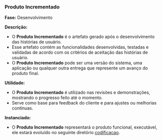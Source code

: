 ### **Produto Incrementado**
  
**Fase:** Desenvolvimento  
  
**Descrição:**  
- O **Produto Incrementado** é o artefato gerado após o desenvolvimento das histórias de usuário.  
- Esse artefato contém as funcionalidades desenvolvidas, testadas e validadas de acordo com os critérios de aceitação das histórias de usuário.  
- O **Produto Incrementado** pode ser uma versão do sistema, uma aplicação ou qualquer outra entrega que represente um avanço do produto final.
  
**Utilidade:**  
- O **Produto Incrementado** é utilizado nas revisões e demonstrações, mostrando o progresso feito até o momento.  
- Serve como base para feedback do cliente e para ajustes ou melhorias contínuas.
  
**Instanciado:**  
- O **Produto Incrementado** representará o produto funcional, executável, ele estará evoluído no seguinte diretório [codificacao]().  
